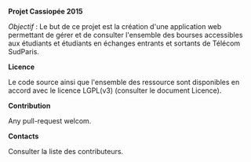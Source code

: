 **Projet Cassiopée 2015**

*Objectif* :
	Le but de ce projet est la création d'une application web permettant de gérer et de consulter l'ensemble des bourses accessibles aux étudiants et étudiants en échanges entrants et sortants de Télécom SudParis.

**Licence**

Le code source ainsi que l'ensemble des ressource sont disponibles en accord avec le licence LGPL(v3) (consulter le document Licence).


**Contribution**

Any pull-request welcom.

**Contacts**

Consulter la liste des contributeurs.
